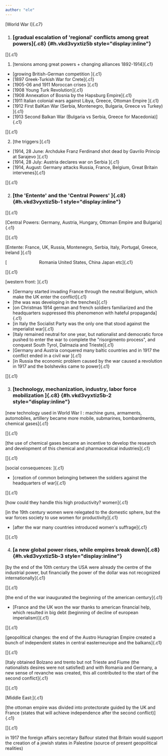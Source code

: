 ```yaml
---
author: "ele"
---
```


[World War I]{.c7}

1.  ### [gradual escalation of 'regional' conflicts among great powers]{.c8} {#h.vkd3vyxtiz5b style="display:inline"}

[]{.c1}

1.  [tensions among great powers + changing alliances 1892-1914]{.c1}

-   [growing British-German competition ]{.c1}
-   [1897 Greek-Turkish War for Crete]{.c1}
-   [1905-06 and 1911 Moroccan crises ]{.c1}
-   [1908 Young Turk Revolution]{.c1}
-   [1908 Annexation of Bosnia by the Hapsburg Empire]{.c1}
-   [1911 Italian colonial wars against Libya, Greece, Ottoman Empire
    ]{.c1}
-   [1912 First BalKan War (Serbia, Montenegro, Bulgaria, Greece vs
    Turkey) ]{.c1}
-   [1913 Second Balkan War (Bulgaria vs Serbia, Greece for
    Macedonia)]{.c1}

[]{.c1}

2.  [the triggers:]{.c1}

-   [1914, 28 June: Archduke Franz Ferdinand shot dead by Gavrilo
    Princip at Sarajevo ]{.c1}
-   [1914, 28 July: Austria declares war on Serbia ]{.c1}
-   [1914, August: Germany attacks Russia, France, Belgium, Great
    Britain intervenes]{.c1}

[]{.c1}

2.  ### [the 'Entente' and the 'Central Powers' ]{.c8} {#h.vkd3vyxtiz5b-1 style="display:inline"}

[]{.c1}

[Central Powers: Germany, Austria, Hungary, Ottoman Empire and
Bulgaria]{.c1}

[]{.c1}

[Entente: France, UK, Russia, Montenegro, Serbia, Italy, Portugal,
Greece, Ireland ]{.c1}

[                          Romania United States, China Japan etc]{.c1}

[]{.c1}

[western front: ]{.c1}

-   [Germany started invading France through the neutral Belgium, which
    make the UK enter the conflict]{.c1}
-   [the was was developing in the trenches]{.c1}
-   [on Christmas 1914 german and french soldiers familiarized and the
    headquarters suppressed this phenomenon with hateful
    propaganda]{.c1}
-   [in Italy the Socialist Party was the only one that stood against
    the imperialist war]{.c1}
-   [Italy remained neutral for one year, but nationalist and democratic
    force pushed to enter the war to complete the "risorgimento
    process", and conquest South Tyrol, Dalmazia and Trieste]{.c1}
-   [Germany and Austria conquered many baltic countries and in 1917 the
    conflict ended in a civil war ]{.c1}
-   [in Russia the economic problem caused by the war caused a
    revolution in 1917 and the bolsheviks came to power]{.c1}

[]{.c1}

3.  ### [technology, mechanization, industry, labor force mobilization ]{.c8} {#h.vkd3vyxtiz5b-2 style="display:inline"}

[new technology used in World War I : machine guns, armaments,
automobiles, artillery became more mobile, submarines, bombardments,
chemical gases]{.c1}

[]{.c1}

[the use of chemical gases became an incentive to develop the research
and development of this chemical and pharmaceutical industries]{.c1}

[]{.c1}

[social consequences: ]{.c1}

-   [creation of common belonging between the soldiers against the
    headquarters of war]{.c1}

[]{.c1}

[how could they handle this high productivity? women]{.c1}

[in the 19th century women were relegated to the domestic sphere, but
the war forces society to use women for productivity]{.c1}

-   [after the war many countries introduced women\'s suffrage]{.c1}

[]{.c1}

4.  ### [a new global power rises, while empires break down]{.c8} {#h.vkd3vyxtiz5b-3 style="display:inline"}

[by the end of the 10th century the USA were already the centre of the
industrial power, but financially the power of the dollar was not
recognized internationally]{.c1}

[]{.c1}

[the end of the war inaugurated the beginning of the american
century]{.c1}

-   [France and the UK won the war thanks to american financial help,
    which resulted in big debt (beginning of decline of european
    imperialism)]{.c1}

[]{.c1}

[geopolitical changes: the end of the Austro Hunagrian Empire created a
bunch of independent states in central easterneurope and the
balkans]{.c1}

[]{.c1}

[Italy obtained Bolzano and trento but not Trieste and Fiume (the
nationalists desires were not satisfied) and with Romania and Germany, a
new sense of revanche was created, this all contributed to the start of
the second conflict]{.c1}

[]{.c1}

[Middle East:]{.c1}

[the ottoman empire was divided into protectorate guided by the UK and
France (states that will achieve independence after the second
conflict)]{.c1}

[]{.c1}

in 1917 the foreign affairs secretary Balfour stated that Britain would
support the creation of a jewish states in Palestine (source of present
geopolitical realities)
